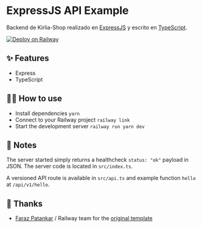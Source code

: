 # ExpressJS API Example

Backend de Kirlia-Shop realizado en [ExpressJS](https://expressjs.com/) y escrito en [TypeScript](https://www.typescriptlang.org/).

[![Deploy on Railway](https://railway.app/button.svg)](https://railway.app/template/n_2mnn?referralCode=matt)

## ✨ Features

- Express
- TypeScript

## 💁‍♀️ How to use

- Install dependencies `yarn`
- Connect to your Railway project `railway link`
- Start the development server `railway run yarn dev`

## 📝 Notes

The server started simply returns a healthcheck `status: "ok"` payload in JSON. The server code is located in `src/index.ts`.

A versioned API route is available in `src/api.ts` and example function `hello` at `/api/v1/hello`.

## 👏 Thanks

- [Faraz Patankar](https://github.com/FarazPatankar) / Railway team for the [original template](https://github.com/railwayapp-templates/expressjs)
